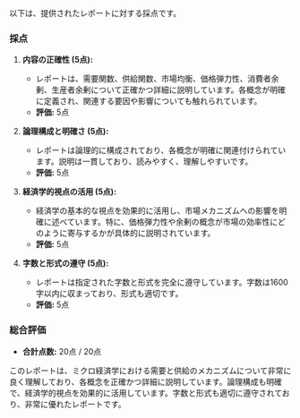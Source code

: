 以下は、提供されたレポートに対する採点です。

### 採点

1. **内容の正確性 (5点):**
   - レポートは、需要関数、供給関数、市場均衡、価格弾力性、消費者余剰、生産者余剰について正確かつ詳細に説明しています。各概念が明確に定義され、関連する要因や影響についても触れられています。
   - **評価:** 5点

2. **論理構成と明確さ (5点):**
   - レポートは論理的に構成されており、各概念が明確に関連付けられています。説明は一貫しており、読みやすく、理解しやすいです。
   - **評価:** 5点

3. **経済学的視点の活用 (5点):**
   - 経済学の基本的な視点を効果的に活用し、市場メカニズムへの影響を明確に述べています。特に、価格弾力性や余剰の概念が市場の効率性にどのように寄与するかが具体的に説明されています。
   - **評価:** 5点

4. **字数と形式の遵守 (5点):**
   - レポートは指定された字数と形式を完全に遵守しています。字数は1600字以内に収まっており、形式も適切です。
   - **評価:** 5点

### 総合評価

- **合計点数:** 20点 / 20点

このレポートは、ミクロ経済学における需要と供給のメカニズムについて非常に良く理解しており、各概念を正確かつ詳細に説明しています。論理構成も明確で、経済学的視点を効果的に活用しています。字数と形式も適切に遵守されており、非常に優れたレポートです。